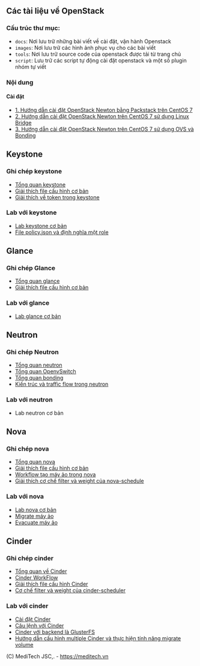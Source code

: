 ## Các tài liệu về OpenStack

### Cấu trúc thư mục:

- `docs`: Nơi lưu trữ những bài viết về cài đặt, vận hành Openstack
- `images`: Nơi lưu trữ các hình ảnh phục vụ cho các bài viết
- `tools`: Nơi lưu trữ source code của openstack được tải từ trang chủ
- `script`: Lưu trữ các script tự động cài đặt openstack và một số plugin nhóm tự viết

### Nội dung

#### Cài đặt

- [1. Hướng dẫn cài đặt OpenStack Newton bằng Packstack trên CentOS 7](./docs/packstack.md)
- [2. Hướng dẫn cài đặt OpenStack Newton trên CentOS 7 sử dụng Linux Bridge](./docs/hd-caidat-openstack-newton-centos7.md)
- [3. Hướng dẫn cài đặt OpenStack Newton trên CentOS 7 sử dụng OVS và Bonding](./docs/hd-caidat-openstack-newton-OVS-bonding.md)

## Keystone

### Ghi chép keystone

- [Tổng quan keystone](./docs/Keystone/Fundamental-keystone.md)
- [Giải thích file cấu hình cơ bản](./Keystone/docs/configuration-file.md)
- [Giải thích về token trong keystone](./Keystone/docs/token-format.md)

### Lab với keystone

- [Lab keystone cơ bản](./docs/Keystone/using-keystone.md)
- [File policy.json và định nghĩa một role](./docs/Keystone/file-policy.json.md)

## Glance

### Ghi chép Glance

- [Tổng quan glance](./docs/Glance/glance-overview.md)
- [Giải thích file cấu hình cơ bản](./docs/Glance/file-config-glance.md)

### Lab với glance

- [Lab glance cơ bản](./docs/Glance/manage-glance.md)

## Neutron

### Ghi chép Neutron

- [Tổng quan neutron](./docs/Neutron/OpenStack-Networking-basic.md)
- [Tổng quan OpenvSwitch](./docs/Neutron/openvswitch.md)
- [Tổng quan bonding](./docs/Neutron/bonding.md)
- [Kiến trúc và traffic flow trong neutron](./docs/Neutron/neutron-openvswitch.md)

### Lab với neutron

- Lab neutron cơ bản

## Nova

### Ghi chép nova

- [Tổng quan nova](./docs/Nova/nova-overview.md)
- [Giải thích file cấu hình cơ bản](./docs/Nova/file-config-nova.md)
- [Workflow tạo máy ảo trong nova](./docs/Nova/request-flow-for-provisioning-instance.md)
- [Giải thích cơ chế filter và weight của nova-schedule](./docs/Nova/nova-scheduler.md)

### Lab với nova

- [Lab nova cơ bản](./docs/Nova/manage-nova.md)
- [Migrate máy ảo](./docs/migration.md)
- [Evacuate máy ảo](./docs/evacuate.md)

## Cinder

### Ghi chép cinder

-	[Tổng quan về Cinder](./docs/Cinder/tongquan-cinder.md)
-	[Cinder WorkFlow](./docs/Cinder/cinder-workflow.md)
-	[Giải thích file cấu hình Cinder](./docs/Cinder/cinder-config-explain.md)
- [Cơ chế filter và weight của cinder-scheduler](./docs/Cinder/cinder-scheduler.md)

### Lab với cinder

-	[Cài đặt Cinder](./docs/Cinder/OPS-cinder.md)
-	[Câu lệnh với Cinder](./docs/Cinder/cinder-cli.md)
-	[Cinder với backend là GlusterFS](./docs/Cinder/cinder-glusterfs.md)
- [Hướng dẫn cấu hình multiple Cinder và thực hiện tính năng migrate volume](./docs/Cinder/cinder.md)

(C) MediTech JSC,. - https://meditech.vn
